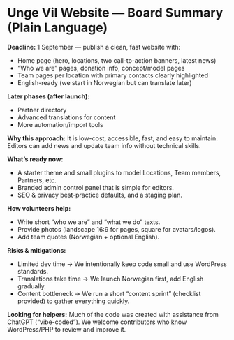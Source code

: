 # Unge Vil Website — Board Summary (Plain Language)

**Deadline:** 1 September — publish a clean, fast website with:
- Home page (hero, locations, two call-to-action banners, latest news)
- “Who we are” pages, donation info, concept/model pages
- Team pages per location with primary contacts clearly highlighted
- English-ready (we start in Norwegian but can translate later)

**Later phases (after launch):**
- Partner directory
- Advanced translations for content
- More automation/import tools

**Why this approach:** It is low-cost, accessible, fast, and easy to maintain. Editors can add news and update team info without technical skills.

**What’s ready now:**
- A starter theme and small plugins to model Locations, Team members, Partners, etc.
- Branded admin control panel that is simple for editors.
- SEO & privacy best-practice defaults, and a staging plan.

**How volunteers help:**
- Write short “who we are” and “what we do” texts.
- Provide photos (landscape 16:9 for pages, square for avatars/logos).
- Add team quotes (Norwegian + optional English).

**Risks & mitigations:**
- Limited dev time → We intentionally keep code small and use WordPress standards.
- Translations take time → We launch Norwegian first, add English gradually.
- Content bottleneck → We run a short “content sprint” (checklist provided) to gather everything quickly.

**Looking for helpers:** Much of the code was created with assistance from ChatGPT (“vibe-coded”). We welcome contributors who know WordPress/PHP to review and improve it.
